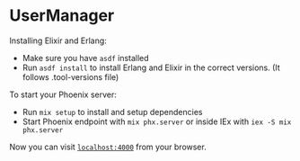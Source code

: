 # UserManager

Installing Elixir and Erlang:

 * Make sure you have `asdf` installed
 * Run `asdf install` to install Erlang and Elixir in the correct versions. (It follows .tool-versions file)

To start your Phoenix server:

  * Run `mix setup` to install and setup dependencies
  * Start Phoenix endpoint with `mix phx.server` or inside IEx with `iex -S mix phx.server`

Now you can visit [`localhost:4000`](http://localhost:4000) from your browser.

